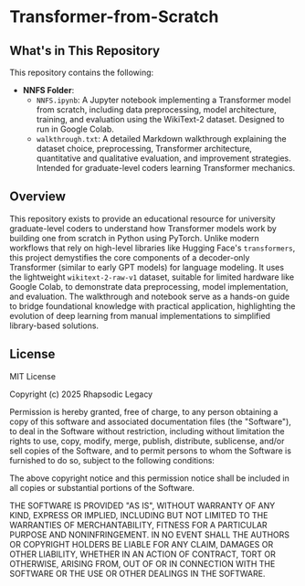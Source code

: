 # Transformer-from-Scratch

## What's in This Repository

This repository contains the following:
 
- **NNFS Folder**:
  - `NNFS.ipynb`: A Jupyter notebook implementing a Transformer model from scratch, including data preprocessing, model architecture, training, and evaluation using the WikiText-2 dataset. Designed to run in Google Colab.
  - `walkthrough.txt`: A detailed Markdown walkthrough explaining the dataset choice, preprocessing, Transformer architecture, quantitative and qualitative evaluation, and improvement strategies. Intended for graduate-level coders learning Transformer mechanics.  
   
## Overview         
   
This repository exists to provide an educational resource for university graduate-level coders to understand how Transformer models work by building one from scratch in Python using PyTorch. Unlike modern workflows that rely on high-level libraries like Hugging Face's `transformers`, this project demystifies the core components of a decoder-only Transformer (similar to early GPT models) for language modeling. It uses the lightweight `wikitext-2-raw-v1` dataset, suitable for limited hardware like Google Colab, to demonstrate data preprocessing, model implementation, and evaluation. The walkthrough and notebook serve as a hands-on guide to bridge foundational knowledge with practical application, highlighting the evolution of deep learning from manual implementations to simplified library-based solutions. 

## License    
       
MIT License  
 
Copyright (c) 2025 Rhapsodic Legacy

Permission is hereby granted, free of charge, to any person obtaining a copy
of this software and associated documentation files (the "Software"), to deal
in the Software without restriction, including without limitation the rights
to use, copy, modify, merge, publish, distribute, sublicense, and/or sell
copies of the Software, and to permit persons to whom the Software is
furnished to do so, subject to the following conditions:

The above copyright notice and this permission notice shall be included in all
copies or substantial portions of the Software.

THE SOFTWARE IS PROVIDED "AS IS", WITHOUT WARRANTY OF ANY KIND, EXPRESS OR
IMPLIED, INCLUDING BUT NOT LIMITED TO THE WARRANTIES OF MERCHANTABILITY,
FITNESS FOR A PARTICULAR PURPOSE AND NONINFRINGEMENT. IN NO EVENT SHALL THE
AUTHORS OR COPYRIGHT HOLDERS BE LIABLE FOR ANY CLAIM, DAMAGES OR OTHER
LIABILITY, WHETHER IN AN ACTION OF CONTRACT, TORT OR OTHERWISE, ARISING FROM,
OUT OF OR IN CONNECTION WITH THE SOFTWARE OR THE USE OR OTHER DEALINGS IN THE
SOFTWARE.
